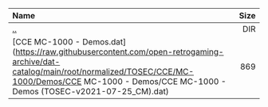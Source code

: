 |Name|Size|
|:---|---:|
|[..](../index.html)|DIR|
|[CCE MC-1000 - Demos.dat](https://raw.githubusercontent.com/open-retrogaming-archive/dat-catalog/main/root/normalized/TOSEC/CCE/MC-1000/Demos/CCE MC-1000 - Demos/CCE MC-1000 - Demos (TOSEC-v2021-07-25_CM).dat)|869|
